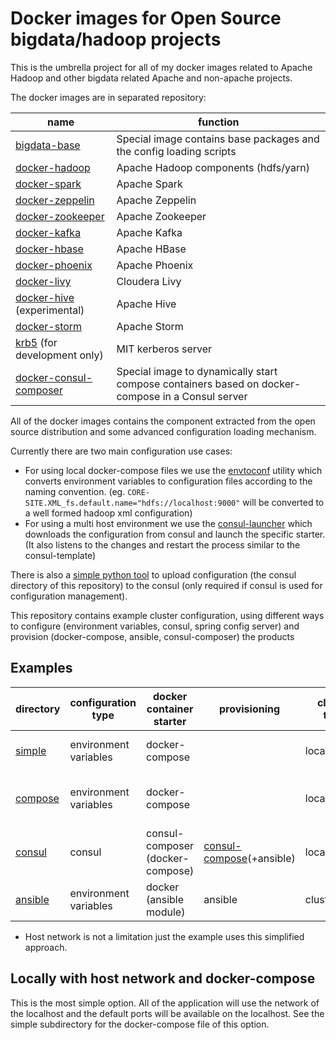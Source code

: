# Docker images for Open Source bigdata/hadoop projects

This is the umbrella project for all of my docker images related to Apache Hadoop and other bigdata related Apache and non-apache projects.

The docker images are in separated repository:

| name                                                                     | function                                                                 |
|--------------------------------------------------------------------------|--------------------------------------------------------------------------|
| [bigdata-base](https://github.com/elek/docker-bigdata-base)              | Special image contains base packages and the config loading scripts      |    
| [docker-hadoop](https://github.com/elek/docker-hadoop)                   | Apache Hadoop components (hdfs/yarn)                                     |
| [docker-spark](https://github.com/elek/docker-spark)                     | Apache Spark                                                             |
| [docker-zeppelin](https://github.com/elek/docker-zeppelin)               | Apache Zeppelin                                                          |
| [docker-zookeeper](https://github.com/elek/docker-zookeeper)             | Apache Zookeeper                                                         |
| [docker-kafka](https://github.com/elek/docker-kafka)                     | Apache Kafka                                                             |
| [docker-hbase](https://github.com/elek/docker-hbase)                     | Apache HBase                                                             |
| [docker-phoenix](https://github.com/elek/docker-phoenix)                 | Apache Phoenix                                                           |
| [docker-livy](https://github.com/elek/docker-livy)                       | Cloudera Livy                                                            |
| [docker-hive](https://github.com/elek/docker-hive) (experimental)        | Apache Hive                                                              |
| [docker-storm](https://github.com/elek/docker-storm)                     | Apache Storm                                                             |
| [krb5](https://github.com/elek/docker-krb5) (for development only)       | MIT kerberos server                                                      |
| [docker-consul-composer](https://github.com/elek/docker-consul-composer) | Special image to dynamically start compose containers based on docker-compose in a Consul server |


All of the docker images contains the component extracted from the open source distribution and some advanced configuration loading mechanism.

Currently there are two main configuration use cases:

 * For using local docker-compose files we use the [envtoconf](https://github.com/elek/envtoconf) utility which converts environment variables to configuration files according to the naming convention. (eg. `CORE-SITE.XML_fs.default.name="hdfs://localhost:9000"` will be converted to a well formed hadoop xml configuration)
 *  For using a multi host environment we use the [consul-launcher](https://github.com/elek/consul-launcher) which downloads the configuration from consul and launch the specific starter. (It also listens to the changes and restart the process similar to the consul-template)

There is also a [simple python tool][consync] to upload configuration (the consul directory of this repository) to the consul (only required if consul is used for configuration management).

This repository contains example cluster configuration, using different ways to configure (environment variables, consul, spring config server) and provision (docker-compose, ansible, consul-composer) the products

## Examples

| directory              | configuration type    | docker container starter        | provisioning                                  | cluster type  | network (*)                    |
|------------------------|-----------------------|---------------------------------|-----------------------------------------------|---------------|--------------------------------|
| [simple][simple]       | environment variables | docker-compose                  |                                               | local         | Using host network             |
| [compose][compose]     | environment variables | docker-compose                  |                                               | local         | Using dedicated docker network |
| [consul][consulconfig] | consul                | consul-composer (docker-compose)|  [consul-compose][consulcompose](+ansible)    | local/cluster | Using host network             |
| [ansible][ansible]     | environment variables | docker (ansible module)         | ansible                                       | cluster       | Using host network             |

* Host network is not a limitation just the example uses this simplified approach.

## Locally with host network and docker-compose

This is the most simple option. All of the application will use the network of the localhost and the default ports will be available on the localhost. See the simple subdirectory for the docker-compose file of this option.

[simple]: https://github.com/elek/bigdata-docker/blob/master/simple/README.md
[compose]: https://github.com/elek/bigdata-docker/blob/master/compose/README.md
[ansible]: https://github.com/elek/bigdata-docker/blob/master/ansible/README.md
[consulconfig]: https://github.com/elek/bigdata-docker/blob/master/consul/README.md
[consulcompose]: https://github.com/elek/docker-consul-compose
[consync]: https://github.com/elek/consync

